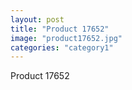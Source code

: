 ```yaml
---
layout: post
title: "Product 17652"
image: "product17652.jpg"
categories: "category1"
---
```

Product 17652
